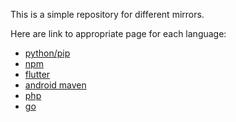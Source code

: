 
This is a simple repository for different mirrors.

Here are link to appropriate page for each language:
- [python/pip](python.md)
- [npm](npm.md)
- [flutter](flutter.md)
- [android maven](maven.md)
- [php](php.md)
- [go](go.md)
